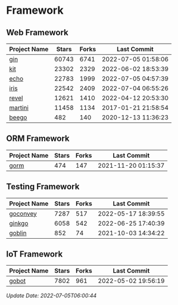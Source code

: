 # Framework

## Web Framework
| Project Name | Stars | Forks | Last Commit |
| ------------ | ----- | ----- | ----------- |
| [gin](https://github.com/gin-gonic/gin) | 60743 | 6741 | 2022-07-05 01:58:06 |
| [kit](https://github.com/go-kit/kit) | 23302 | 2329 | 2022-06-02 18:53:39 |
| [echo](https://github.com/labstack/echo) | 22783 | 1999 | 2022-07-05 04:57:39 |
| [iris](https://github.com/kataras/iris) | 22542 | 2409 | 2022-07-04 06:55:26 |
| [revel](https://github.com/revel/revel) | 12621 | 1410 | 2022-04-12 20:53:30 |
| [martini](https://github.com/go-martini/martini) | 11458 | 1134 | 2017-01-21 21:58:54 |
| [beego](https://github.com/astaxie/beego) | 482 | 140 | 2020-12-13 11:36:23 |

## ORM Framework
| Project Name | Stars | Forks | Last Commit |
| ------------ | ----- | ----- | ----------- |
| [gorm](https://github.com/jinzhu/gorm) | 474 | 147 | 2021-11-20 01:15:37 |

## Testing Framework
| Project Name | Stars | Forks | Last Commit |
| ------------ | ----- | ----- | ----------- |
| [goconvey](https://github.com/smartystreets/goconvey) | 7287 | 517 | 2022-05-17 18:39:55 |
| [ginkgo](https://github.com/onsi/ginkgo) | 6058 | 542 | 2022-06-25 17:40:39 |
| [goblin](https://github.com/franela/goblin) | 852 | 74 | 2021-10-03 14:34:22 |

## IoT Framework
| Project Name | Stars | Forks | Last Commit |
| ------------ | ----- | ----- | ----------- |
| [gobot](https://github.com/hybridgroup/gobot) | 7802 | 961 | 2022-05-02 19:56:19 |

*Update Date: 2022-07-05T06:00:44*